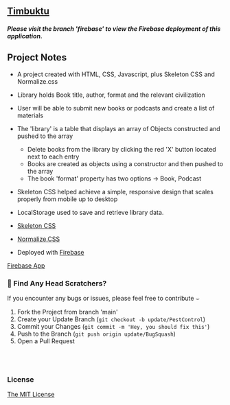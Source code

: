 <a href="https://soundwanders.github.io/timbuktu"><h2>Timbuktu</h2></a>

##### Please visit the branch 'firebase' to view the Firebase deployment of this application.

## Project Notes
  - A project created with HTML, CSS, Javascript, plus Skeleton CSS and Normalize.css
  - Library holds Book title, author, format and the relevant civilization
  - User will be able to submit new books or podcasts and create a list of materials
  - The 'library' is a table that displays an array of Objects constructed and pushed to the array
    - Delete books from the library by clicking the red 'X' button located next to each entry
    - Books are created as objects using a constructor and then pushed to the array
    - The book 'format' property has two options -> Book, Podcast
  - Skeleton CSS helped achieve a simple, responsive design that scales properly from mobile up to desktop
  - LocalStorage used to save and retrieve library data.

- <a href = "http://getskeleton.com">Skeleton CSS</a>
- <a href = "https://github.com/necolas/normalize.css/">Normalize.CSS</a>
- Deployed with <a href = "https://firebase.google.com/">Firebase</a>

<a href="https://timbuktu-42c57.web.app">Firebase App</a>

### 🐛 Find Any Head Scratchers?

If you encounter any bugs or issues, please feel free to contribute &smile;

1. Fork the Project from branch 'main'
2. Create your Update Branch (`git checkout -b update/PestControl`)
3. Commit your Changes (`git commit -m 'Hey, you should fix this'`)
4. Push to the Branch (`git push origin update/BugSquash`)
5. Open a Pull Request

<br /><br />

### License

[The MIT License](https://www.mit.edu/~amini/LICENSE.md)
